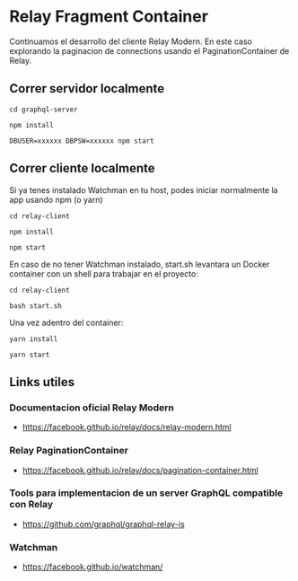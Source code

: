 # Relay Fragment Container

Continuamos el desarrollo del cliente Relay Modern. En este caso explorando la paginacion de connections usando el PaginationContainer de Relay. 

## Correr servidor localmente

```
cd graphql-server
```
```
npm install
```
```
DBUSER=xxxxxx DBPSW=xxxxxx npm start
```

## Correr cliente localmente

Si ya tenes instalado Watchman en tu host, podes iniciar normalmente la app usando npm (o yarn)

```
cd relay-client
```
```
npm install
```
```
npm start
```

En caso de no tener Watchman instalado, start.sh levantara un Docker container con un shell para trabajar en el proyecto:

```
cd relay-client
```
```
bash start.sh
```

Una vez adentro del container:


```
yarn install
```
```
yarn start
```


## Links utiles

### Documentacion oficial Relay Modern

- https://facebook.github.io/relay/docs/relay-modern.html

### Relay PaginationContainer

- https://facebook.github.io/relay/docs/pagination-container.html

### Tools para implementacion de un server GraphQL compatible con Relay

- https://github.com/graphql/graphql-relay-js

### Watchman

- https://facebook.github.io/watchman/

